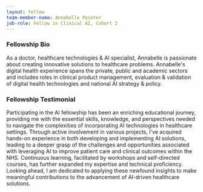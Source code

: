 ```yaml
---
layout: fellow
team-member-name: Annabelle Painter
job-role: Fellow in Clinical AI, Cohort 2
---
```


### Fellowship Bio
As a doctor, healthcare technologies & AI specialist, Annabelle is passionate about creating innovative solutions to healthcare problems. Annabelle's digital health experience spans the private, public and academic sectors and includes roles in clinical product management, evaluation & validation of digital health technologies and national AI strategy & policy. 

### Fellowship Testimonial
Participating in the AI fellowship has been an enriching educational journey, providing me with the essential skills, knowledge, and perspectives needed to navigate the complexities of incorporating AI technologies in healthcare settings. Through active involvement in various projects, I've acquired hands-on experience in both developing and implementing AI solutions, leading to a deeper grasp of the challenges and opportunities associated with leveraging AI to improve patient care and clinical outcomes within the NHS. Continuous learning, facilitated by workshops and self-directed courses, has further expanded my expertise and technical proficiency. Looking ahead, I am dedicated to applying these newfound insights to make meaningful contributions to the advancement of AI-driven healthcare solutions.